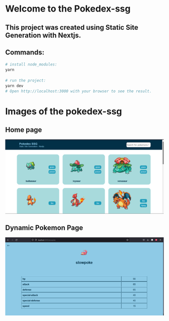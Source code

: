 # Welcome to the Pokedex-ssg

## This project was created using Static Site Generation with Nextjs.

## Commands:

```bash
# install node_modules:
yarn

# run the project:
yarn dev
# Open http://localhost:3000 with your browser to see the result.
```

# Images of the pokedex-ssg

## Home page

![Home page](./readme-assets/Home.png)

## Dynamic Pokemon Page

![Dynamic Pokemon Page](./readme-assets/pokemonpage.png)
